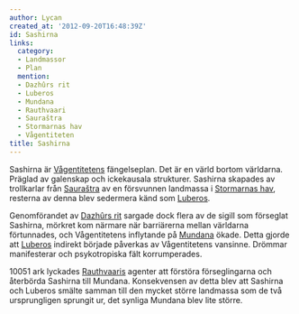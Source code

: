 ```yaml
---
author: Lycan
created_at: '2012-09-20T16:48:39Z'
id: Sashirna
links:
  category:
  - Landmassor
  - Plan
  mention:
  - Dazhûrs rit
  - Luberos
  - Mundana
  - Rauthvaari
  - Sauraštra
  - Stormarnas hav
  - Vågentiteten
title: Sashirna
---
```


Sashirna är [Vågentitetens] fängelseplan. Det är en värld bortom världarna. Präglad av galenskap och
ickekausala strukturer. Sashirna skapades av trollkarlar från [Sauraštra] av en försvunnen landmassa
i [Stormarnas hav], resterna av denna blev sedermera känd som [Luberos].

Genomförandet av [Dazhûrs rit] sargade dock flera av de sigill som förseglat Sashirna, mörkret kom
närmare när barriärerna mellan världarna förtunnades, och Vågentitetens inflytande på [Mundana]
ökade. Detta gjorde att [Luberos] indirekt började påverkas av Vågentitetens vansinne. Drömmar
manifesterar och psykotropiska fält korrumperades.

10051 ark lyckades [Rauthvaaris] agenter att förstöra förseglingarna och återbörda Sashirna till
Mundana. Konsekvensen av detta blev att Sashirna och Luberos smälte samman till den mycket större
landmassa som de två ursprungligen sprungit ur, det synliga Mundana blev lite större.

  [Vågentitetens]: Vågentiteten
  [Sauraštra]: Sauraštra
  [Stormarnas hav]: Stormarnas_hav
  [Luberos]: Luberos
  [Dazhûrs rit]: Dazhûrs_rit
  [Mundana]: Mundana
  [Rauthvaaris]: Rauthvaari